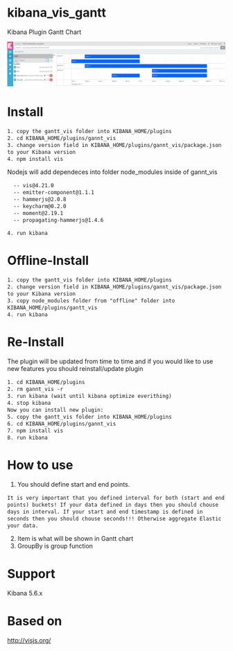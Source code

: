 # kibana_vis_gantt
Kibana Plugin Gantt Chart

![Gantt Chart in Kibana](Gantt.png "Gantt Chart in Kibana")

# Install
```
1. copy the gantt_vis folder into KIBANA_HOME/plugins
2. cd KIBANA_HOME/plugins/gannt_vis
3. change version field in KIBANA_HOME/plugins/gannt_vis/package.json to your Kibana version
4. npm install vis
```
Nodejs will add dependeces into folder node_modules inside of gannt_vis
```
  -- vis@4.21.0
  -- emitter-component@1.1.1
  -- hammerjs@2.0.8
  -- keycharm@0.2.0
  -- moment@2.19.1
  -- propagating-hammerjs@1.4.6
```

```
4. run kibana
```

# Offline-Install
```
1. copy the gantt_vis folder into KIBANA_HOME/plugins
2. change version field in KIBANA_HOME/plugins/gannt_vis/package.json to your Kibana version
3. copy node_modules folder from "offline" folder into KIBANA_HOME/plugins/gantt_vis
4. run kibana
```

# Re-Install
The plugin will be updated from time to time and if you would like to use new features you should reinstall/update plugin
```
1. cd KIBANA_HOME/plugins
2. rm gannt_vis -r
3. run kibana (wait until kibana optimize everithing)
4. stop kibana 
Now you can install new plugin:
5. copy the gantt_vis folder into KIBANA_HOME/plugins
6. cd KIBANA_HOME/plugins/gannt_vis
7. npm install vis
8. run kibana
```


# How to use
1. You should define start and end points. 
```
It is very important that you defined interval for both (start and end points) buckets! If your data defined in days then you should chouse days in interval. If your start and end timestamp is defined in seconds then you should chouse seconds!!! Otherwise aggregate Elastic your data.
```
2. Item is what will be shown in Gantt chart
3. GroupBy is group function

# Support
Kibana 5.6.x

# Based on
http://visjs.org/

